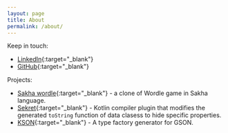 ```yaml
---
layout: page
title: About
permalink: /about/
---
```


Keep in touch:

- [LinkedIn](https://www.linkedin.com/in/aafanasev/){:target="\_blank"}
- [GitHub](https://github.com/aafanasev){:target="\_blank"}

Projects:

- [Sakha wordle](https://wordle.afanasev.net/){:target="\_blank"} - a clone of Wordle game in Sakha language.
- [Sekret](https://github.com/aafanasev/sekret){:target="\_blank"} - Kotlin compiler plugin that modifies the generated `toString` function of data clasess to hide specific properties.
- [KSON](https://github.com/aafanasev/kson){:target="\_blank"} - A type factory generator for GSON.

